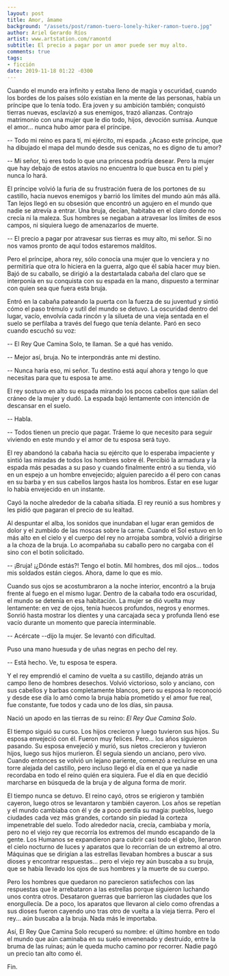 ```yaml
---
layout: post
title: Amor, ámame
background: "/assets/post/ramon-tuero-lonely-hiker-ramon-tuero.jpg"
author: Ariel Gerardo Ríos
artist: www.artstation.com/ramontd
subtitle: El precio a pagar por un amor puede ser muy alto.
comments: true
tags:
- ficción
date: 2019-11-18 01:22 -0300
---
```


Cuando el mundo era infinito y estaba lleno de magia y oscuridad, cuando los
bordes de los países sólo existían en la mente de las personas, había un
príncipe que lo tenía todo. Era joven y su ambición también; conquistó
tierras nuevas, esclavizó a sus enemigos, trazó alianzas. Contrajo matrimonio
con una mujer que le dio todo, hijos, devoción sumisa. Aunque el amor... nunca
hubo amor para el príncipe.

-- Todo mi reino es para tí, mi ejército, mi espada. ¿Acaso este príncipe, que
ha dibujado el mapa del mundo desde sus cenizas, no es digno de tu amor?

-- Mi señor, tú eres todo lo que una princesa podría desear. Pero la mujer que
hay debajo de estos atavíos no encuentra lo que busca en tu piel y nunca lo
hará.

El príncipe volvió la furia de su frustración fuera de los portones de su
castillo, hacia nuevos enemigos y barrió los límites del mundo aún más allá.
Tan lejos llegó en su obsesión que encontró un agujero en el mundo que nadie se
atrevía a entrar. Una bruja, decían, habitaba en el claro donde no crecía ni la
maleza. Sus hombres se negaban a atravesar los límites de esos campos, ni
siquiera luego de amenazarlos de muerte.

-- El precio a pagar por atravesar sus tierras es muy alto, mi señor. Si no nos
vamos pronto de aquí todos estaremos malditos.

Pero el príncipe, ahora rey, sólo conocía una mujer que lo venciera y no
permitiría que otra lo hiciera en la guerra, algo que él sabía hacer muy bien.
Bajó de su caballo, se dirigió a la destartalada cabaña del claro que se
interponía en su conquista con su espada en la mano, dispuesto a terminar con
quien sea que fuera esta bruja.

Entró en la cabaña pateando la puerta con la fuerza de su juventud y sintió
cómo el paso trémulo y sutil del mundo se detuvo. La oscuridad dentro del
lugar, vacío, envolvía cada rincón y la silueta de una vieja sentada en el
suelo se perfilaba a través del fuego que tenía delante. Paró en seco cuando
escuchó su voz:

-- El Rey Que Camina Solo, te llaman. Se a qué has venido.

-- Mejor así, bruja. No te interpondrás ante mi destino.

-- Nunca haría eso, mi señor. Tu destino está aquí ahora y tengo lo que
necesitas para que tu esposa te ame.

El rey sostuvo en alto su espada mirando los pocos cabellos que salían del
cráneo de la mujer y dudó. La espada bajó lentamente con intención de descansar
en el suelo.

-- Habla.

-- Todos tienen un precio que pagar. Tráeme lo que necesito para seguir
viviendo en este mundo y el amor de tu esposa será tuyo.

El rey abandonó la cabaña hacia su ejército que lo esperaba impaciente y sintió
las miradas de todos los hombres sobre él. Percibió la armadura y la espada más
pesadas a su paso y cuando finalmente entró a su tienda, vió en un espejo a un
hombre envejecido; alguien parecido a él pero con canas en su barba y en sus
cabellos largos hasta los hombros. Estar en ese lugar lo había envejecido en un
instante.

Cayó la noche alrededor de la cabaña sitiada. El rey reunió a sus hombres y les
pidió que pagaran el precio de su lealtad.

Al despuntar el alba, los sonidos que inundaban el lugar eran gemidos de dolor
y el zumbido de las moscas sobre la carne. Cuando el Sol estuvo en lo más alto
en el cielo y el cuerpo del rey no arrojaba sombra, volvió a dirigirse a la
choza de la bruja. Lo acompañaba su caballo pero no cargaba con él sino con el
botín solicitado.

-- ¡Bruja! ¡¿Dónde estás?! Tengo el botín. Mil hombres, dos mil ojos... todos
mis soldados están ciegos. Ahora, dame lo que es mío.

Cuando sus ojos se acostumbraron a la noche interior, encontró a la bruja
frente al fuego en el mismo lugar. Dentro de la cabaña todo era oscuridad, el
mundo se detenía en esa habitación. La mujer se dió vuelta muy
lentamente: en vez de ojos, tenía huecos profundos, negros y enormes. Sonrió
hasta mostrar los dientes y una carcajada seca y profunda llenó ese vacío
durante un momento que parecía interminable.

-- Acércate --dijo la mujer. Se levantó con dificultad.

Puso una mano huesuda y de uñas negras en pecho del rey.

-- Está hecho. Ve, tu esposa te espera.

Y el rey emprendió el camino de vuelta a su castillo, dejando atrás un campo
lleno de hombres desechos. Volvió victorioso, solo y anciano, con sus cabellos
y barbas completamente blancos, pero su esposa lo reconoció y desde ese día lo
amó como la bruja había prometido y el amor fue real, fue constante, fue todos
y cada uno de los días, sin pausa.

Nació un apodo en las tierras de su reino: *El Rey Que Camina Solo*.  

El tiempo siguió su curso. Los hijos crecieron y luego tuvieron sus hijos. Su
esposa envejeció con él. Fueron muy felices. Pero... los años siguieron
pasando. Su esposa envejeció y murió, sus nietos crecieron y tuvieron hijos,
luego sus hijos murieron. Él seguía siendo un anciano, pero vivo. Cuando
entonces se volvió un lejano pariente, comenzó a recluirse en una torre alejada
del castillo, pero incluso llegó el día en el que ya nadie recordaba en todo el
reino quién era siquiera. Fue el día en que decidió marcharse en búsqueda de la
bruja y de alguna forma de morir.

El tiempo nunca se detuvo. El reino cayó, otros se erigieron y también cayeron,
luego otros se levantaron y también cayeron. Los años se repetían y el mundo
cambiaba con él y de a poco perdía su magia: pueblos, luego ciudades cada vez
más grandes, cortando sin piedad la corteza impenetrable del suelo. Todo
alrededor nacía, crecía, cambiaba y moría, pero no el viejo rey que recorría
los extremos del mundo escapando de la gente. Los Humanos se expandieron para
cubrir casi todo el globo, llenaron el cielo nocturno de luces y aparatos que
lo recorrían de un extremo al otro. Máquinas que se dirigían a las estrellas
llevaban hombres a buscar a sus dioses y encontrar respuestas... pero el viejo
rey aún buscaba a su bruja, que se había llevado los ojos de sus hombres y la
muerte de su cuerpo.

Pero los hombres que quedaron no parecieron satisfechos con las respuestas que
le arrebataron a las estrellas porque siguieron luchando unos contra otros.
Desataron guerras que barrieron las ciudades que los enorgullecía. De a poco,
los aparatos que llevaron al cielo como ofrendas a sus dioses fueron cayendo
uno tras otro de vuelta a la vieja tierra. Pero el rey... aún buscaba a la
bruja. Nada más le importaba.

Así, El Rey Que Camina Solo recuperó su nombre: el último hombre en todo el
mundo que aún caminaba en su suelo envenenado y destruido, entre la bruma de
las ruinas; aún le queda mucho camino por recorrer. Nadie pagó un precio tan
alto como él.

Fin.
